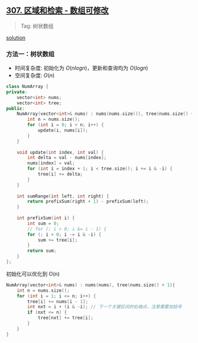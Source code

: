 ## [307. 区域和检索 - 数组可修改](https://leetcode.cn/problems/range-sum-query-mutable/description/)

> Tag: 树状数组

[solution](https://leetcode.cn/problems/range-sum-query-mutable/solutions/2524481/dai-ni-fa-ming-shu-zhuang-shu-zu-fu-shu-lyfll/)

### 方法一：树状数组
* 时间复杂度: 初始化为 $O(nlogn)$，更新和查询均为 $O(log⁡n)$
* 空间复杂度: ${O(n)}$
```cpp
class NumArray {
private:
    vector<int> nums;
    vector<int> tree;
public:
    NumArray(vector<int>& nums) : nums(nums.size()), tree(nums.size() + 1){
       	int n = nums.size();
        for (int i = 0; i < n; i++) {
            update(i, nums[i]);
        }
    }
    
    void update(int index, int val) {
        int delta = val - nums[index];
        nums[index] = val;
        for (int i = index + 1; i < tree.size(); i += i & -i) {
            tree[i] += delta;
        }
    }
    
    int sumRange(int left, int right) {
        return prefixSum(right + 1) - prefixSum(left);
    }
    
    int prefixSum(int i) {
        int sum = 0;
        // for (; i > 0; i &= i - 1) {
        for (; i > 0; i -= i & -i) {
            sum += tree[i];
        }
        return sum;
    }
};
```

初始化可以优化到 O(n)

```cpp
NumArray(vector<int>& nums) : nums(nums), tree(nums.size() + 1){
    int n = nums.size();
    for (int i = 1; i <= n; i++) {
        tree[i] += nums[i - 1];
        int nxt = i + (i & -i); // 下一个关键区间的右端点，注意需要加括号
        if (nxt <= n) {
            tree[nxt] += tree[i];
        }
    }
}
```